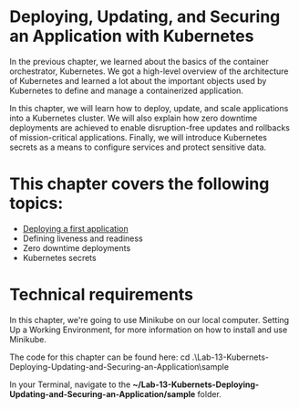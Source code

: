 # Deploying, Updating, and Securing an Application with Kubernetes

In the previous chapter, we learned about the basics of the container orchestrator, Kubernetes. We got a high-level overview of the architecture of Kubernetes and learned a lot about the important objects used by Kubernetes to define and manage a containerized application. 

In this chapter, we will learn how to deploy, update, and scale applications into a Kubernetes cluster. We will also explain how zero downtime deployments are achieved to enable disruption-free updates and rollbacks of mission-critical applications. Finally, we will introduce Kubernetes secrets as a means to configure services and protect sensitive data.

# This chapter covers the following topics:

- [Deploying a first application](Deploying-a-first-application.md)
- Defining liveness and readiness
- Zero downtime deployments
- Kubernetes secrets

# Technical requirements
In this chapter, we're going to use Minikube on our local computer.  Setting Up a Working Environment, for more information on how to install and use Minikube.

The code for this chapter can be found here: cd .\Lab-13-Kubernets-Deploying-Updating-and-Securing-an-Application\sample

In your Terminal, navigate to the **~/Lab-13-Kubernets-Deploying-Updating-and-Securing-an-Application/sample** folder.